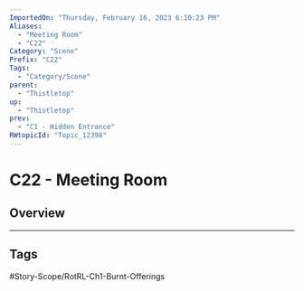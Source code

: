 ```yaml
---
ImportedOn: "Thursday, February 16, 2023 6:10:23 PM"
Aliases:
  - "Meeting Room"
  - "C22"
Category: "Scene"
Prefix: "C22"
Tags:
  - "Category/Scene"
parent:
  - "Thistletop"
up:
  - "Thistletop"
prev:
  - "C1 - Hidden Entrance"
RWtopicId: "Topic_12398"
---
```

# C22 - Meeting Room
## Overview

---
## Tags
#Story-Scope/RotRL-Ch1-Burnt-Offerings

